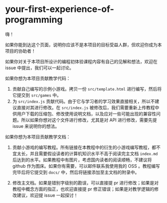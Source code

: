 # your-first-experience-of-programming

嗨！

如果你能到达这个页面，说明你应该不是本项目的目标受益人群，但欢迎你成为本项目的协助者！

如果你对关于本项目所设计的编程初体验课程内容有自己的见解和想法，欢迎在 issue 中提出，我们可以一起讨论。

如果你想为本项目贡献教学代码：

1. 贡献自己编写的示例小游戏。拷贝一份 `src/template.html` 进行编写，然后将它提交到 `src/games` 中。
2. 为 `src/index.js` 贡献代码。由于它与学习者的学习效果直接相关，所以不建议直接对其进行修改。在 `src/index.js` 被修改后，我们需要重新上传教程中供用户下载的压缩包、修改使用说明文档，以及应对一些可能出现的兼容性问题。所以如果你想对这个文件进行修改，尤其是对 API 进行修改，需要先提 issue 来说明你的想法。

如果你想为本项目贡献教学文档：

1. 贡献小游戏的编写教程。所有链接在本教程中的衍生的小游戏编写教程，都不宜太长，并且需要假设读者的计算机知识水平不高于阅读完主文档 `index.md` 后达到的水平。如果教程中有图片，考虑国内读者的阅读顺畅，不建议将 github 作为图床。如果你有需要，可以邮件联系我使用我的 OSS 。教程编写完毕后将它提交到 `docs/` 中，然后将链接添加至主文档的附录中。

2. 修改主文档。如果是错别字级别的勘误，可以直接提 pr 进行修改；如果是对教程中概念方面的指正，也欢迎直接提 pr 修正错误；如果是对教学逻辑的修改建议，欢迎提 issue 一起探讨！